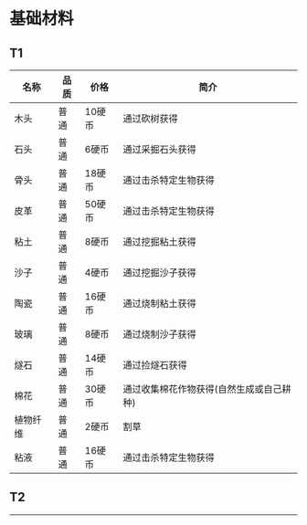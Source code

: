 # 基础材料

T1
---

| 名称     | 品质 | 价格   | 简介                                     |
| -------- | ---- | ------ | ---------------------------------------- |
| 木头     | 普通 | 10硬币 | 通过砍树获得                             |
| 石头     | 普通 | 6硬币  | 通过采掘石头获得                         |
| 骨头     | 普通 | 18硬币 | 通过击杀特定生物获得                     |
| 皮革     | 普通 | 50硬币 | 通过击杀特定生物获得                     |
| 粘土     | 普通 | 8硬币  | 通过挖掘粘土获得                         |
| 沙子     | 普通 | 4硬币  | 通过挖掘沙子获得                         |
| 陶瓷     | 普通 | 16硬币 | 通过烧制粘土获得                         |
| 玻璃     | 普通 | 8硬币  | 通过烧制沙子获得                         |
| 燧石     | 普通 | 14硬币 | 通过捡燧石获得                           |
| 棉花     | 普通 | 30硬币 | 通过收集棉花作物获得(自然生成或自己耕种) |
| 植物纤维 | 普通 | 2硬币  | 割草                                     |
| 粘液     | 普通 | 16硬币 | 通过击杀特定生物获得                     |

T2
---

---



